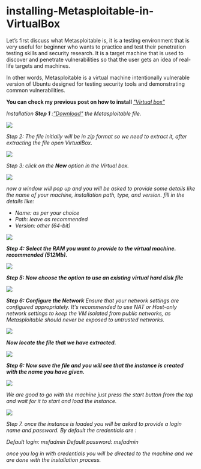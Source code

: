 # installing-Metasploitable-in-VirtualBox


Let’s first discuss what Metasploitable is, it is a testing environment that is very useful for beginner who wants to practice and test their penetration testing skills and security research. It is a target machine that is used to discover and penetrate vulnerabilities so that the user gets an idea of real-life targets and machines.

In other words, Metasploitable is a virtual machine intentionally vulnerable version of Ubuntu designed for testing security tools and demonstrating common vulnerabilities.

<b>You can check my previous post on how to install </b>
<em><a href="https://github.com/Nellyjay74/Establishing-a-virtual-Lab">"Virtual box"</a>




Installation
<b>Step 1</b>     :<em><a href="https://sourceforge.net/projects/metasploitable/files/latest/download">"Download"</a></em> the Metasploitable file. 

<img src="Folder/Screenshot 2025-01-09 013249.jpg">






Step 2: The file initially will be in zip format so we need to extract it, after extracting the file open VirtualBox.

<img src="Folder/image1.jpg">







 

Step 3: click on the <strong>New</strong> option in the Virtual box.

<img src="Folder/New.jpg">





now a window will pop up and you will be asked to provide some details like the name of your machine, installation path, type, and version.
fill in the details like:
<ul>
 <li>Name: as per your choice</li>
<li>Path: leave as recommended</li>
<liType: Linux</li>
<li>Version: other (64-bit)</li>
 </ul>
<img src="Folder/step 3.jpg">









<b>Step 4: Select the RAM you want to provide to the virtual machine. recommended (512Mb).</b>

<img src="Folder/step 4.jpg">












 

<b>Step 5: Now choose the option to use an existing virtual hard disk file</b>

<img src="Folder/Existing HDD.png">






<b>Step 6: Configure the Network</b>
Ensure that your network settings are configured appropriately. It's recommended to use NAT or Host-only network settings to keep the VM isolated from public networks, as Metasploitable should never be exposed to untrusted networks.

<img src="Folder/network.jpg">













 









<strong>Now locate the file that we have extracted.</strong>




<img src="Folder/step 5.jpg">








<b>Step 6: Now save the file and you will see that the instance is created with the name you have given.</b>

<img src="Folder/step 6.jpg">








 

We are good to go with the machine just press the start button from the top and wait for it to start and load the instance.

 <img src="Folder/step 7.jpg">

Step 7. once the instance is loaded you will be asked to provide a login name and password. By default the credentials are :


Default login: msfadmin
Default password: msfadmin

 

once you log in with credentials you will be directed to the machine and we are done with the installation process.
